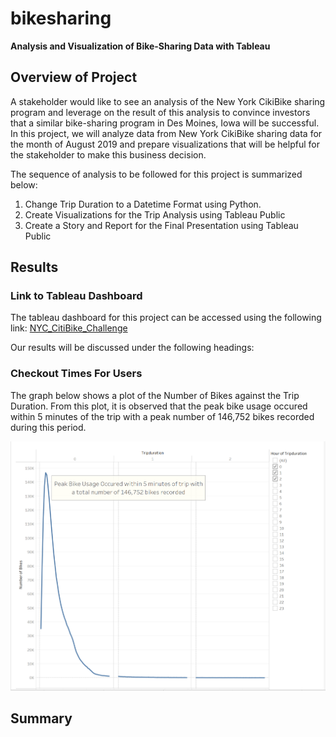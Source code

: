 # bikesharing
**Analysis and Visualization of  Bike-Sharing Data with Tableau**

  ## Overview of Project
  A stakeholder would like to see an analysis of the New York CikiBike sharing program and leverage on the result of this analysis to convince investors that a similar bike-sharing program in Des Moines, Iowa will be successful. In this project, we will analyze data from New York CikiBike sharing data for the month of August 2019 and prepare visualizations that will be helpful for the stakeholder to make this business decision.  

   The sequence of analysis to be followed for this project is summarized below:

  1.	Change Trip Duration to a Datetime Format using Python.
  2.	Create Visualizations for the Trip Analysis using Tableau Public
  3.	Create a Story and Report for the Final Presentation using Tableau Public


  ## Results
  
  ### Link to Tableau Dashboard
  The tableau dashboard for this project can be accessed using the following link: [NYC_CitiBike_Challenge](https://public.tableau.com/views/NYC_Citibike_Challenge_16701465662600/NYCCitiBikeStory?:language=en-US&:display_count=n&:origin=viz_share_link)

  Our results will be discussed under the following headings:

   ### Checkout Times For Users

   The graph below shows a plot of the Number of Bikes against the Trip Duration. From this plot, it is observed that the peak bike usage occured within 5 minutes of the trip with a peak number of 146,752 bikes recorded during this period.

   ![checkout_time_for_users](https://github.com/nnamdiilokah/bikesharing/blob/main/Images/checkout_times_for_users.png)
   

  

   

   ## Summary
  
   